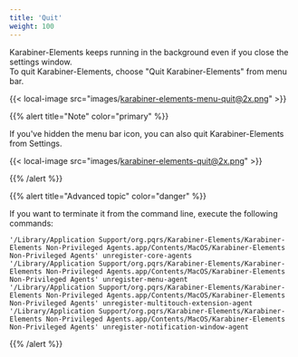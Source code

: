 ```yaml
---
title: 'Quit'
weight: 100
---
```


Karabiner-Elements keeps running in the background even if you close the settings window.<br />
To quit Karabiner-Elements, choose "Quit Karabiner-Elements" from menu bar.

{{< local-image src="images/karabiner-elements-menu-quit@2x.png" >}}

{{% alert title="Note" color="primary" %}}

If you've hidden the menu bar icon, you can also quit Karabiner-Elements from Settings.

{{< local-image src="images/karabiner-elements-quit@2x.png" >}}

{{% /alert %}}

{{% alert title="Advanced topic" color="danger" %}}

If you want to terminate it from the command line, execute the following commands:

```shell
'/Library/Application Support/org.pqrs/Karabiner-Elements/Karabiner-Elements Non-Privileged Agents.app/Contents/MacOS/Karabiner-Elements Non-Privileged Agents' unregister-core-agents
'/Library/Application Support/org.pqrs/Karabiner-Elements/Karabiner-Elements Non-Privileged Agents.app/Contents/MacOS/Karabiner-Elements Non-Privileged Agents' unregister-menu-agent
'/Library/Application Support/org.pqrs/Karabiner-Elements/Karabiner-Elements Non-Privileged Agents.app/Contents/MacOS/Karabiner-Elements Non-Privileged Agents' unregister-multitouch-extension-agent
'/Library/Application Support/org.pqrs/Karabiner-Elements/Karabiner-Elements Non-Privileged Agents.app/Contents/MacOS/Karabiner-Elements Non-Privileged Agents' unregister-notification-window-agent
```

{{% /alert %}}
